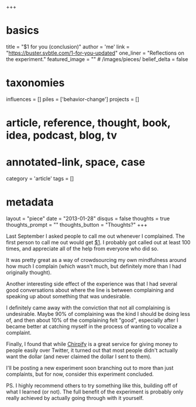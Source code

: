 +++
# basics
title     		 	= "$1 for you (conclusion)"
author    		 	= 'me'
link      		 	= "https://buster.svbtle.com/1-for-you-updated"
one_liner 		 	= "Reflections on the experiment."
featured_image 	= "" # /images/pieces/
belief_delta   	= false

# taxonomies
influences		 	= []
piles     		 	= ['behavior-change']
projects			 	= []

# article, reference, thought, book, idea, podcast, blog, tv
# annotated-link, space, case
category  		 	= 'article'
tags					 	= []

# metadata
layout	    	 	= "piece"
date      		 	= "2013-01-28"
disqus    		 	= false
thoughts			 	= true
thoughts_prompt = ""
thoughts_button = "Thoughts?"
+++

Last September I asked people to call me out whenever I complained. The first person to call me out would get [$1](http://buster.svbtle.com/1-for-you). I probably got called out at least 100 times, and appreciate all of the help from everyone who did so.

It was pretty great as a way of crowdsourcing my own mindfulness around how much I complain (which wasn't much, but definitely more than I had originally thought).

Another interesting side effect of the experience was that I had several good conversations about where the line is between complaining and speaking up about something that was undesirable. 

I definitely came away with the conviction that not all complaining is undesirable. Maybe 90% of complaining was the kind I should be doing less of, and then about 10% of the complaining felt "good", especially after I became better at catching myself in the process of wanting to vocalize a complaint. 

Finally, I found that while [Chirpify](http://chirpify.com) is a great service for giving money to people easily over Twitter, it turned out that most people didn't actually want the dollar (and never claimed the dollar I sent to them).

I'll be posting a new experiment soon branching out to more than just complaints, but for now, consider this experiment concluded.

PS. I highly recommend others to try something like this, building off of what I learned (or not). The full benefit of the experiment is probably only really achieved by actually going through with it yourself.